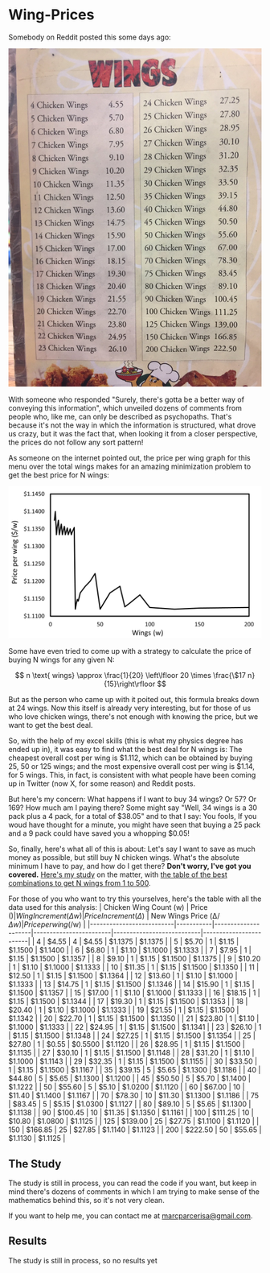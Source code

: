 # Wing-Prices

Somebody on Reddit posted this some days ago:

![Wings Menu](https://github.com/AimbotParce/Wing-Prices/blob/main/about/Wings_menu.jpg?raw=true)

With someone who responded "Surely, there's gotta be a better way of conveying this information", which unveiled dozens of comments from people who, like me, can only be described as psychopaths. That's because it's not the way in which the information is structured, what drove us crazy, but it was the fact that, when looking it from a closer perspective, the prices do not follow any sort pattern!

As someone on the internet pointed out, the price per wing graph for this menu over the total wings makes for an amazing minimization problem to get the best price for N wings:

![Price per wing](https://github.com/AimbotParce/Wing-Prices/blob/main/about/Price_per_wing.png?raw=true)

Some have even tried to come up with a strategy to calculate the price of buying N wings for any given N:

$$
n \text{ wings} \approx \frac{1}{20} \left\lfloor 20 \times \frac{\$17 n}{15}\right\rfloor
$$

But as the person who came up with it poited out, this formula breaks down at 24 wings. Now this itself is already very interesting, but for those of us who love chicken wings, there's not enough with knowing the price, but we want to get the best deal.

So, with the help of my excel skills (this is what my physics degree has ended up in), it was easy to find what the best deal for N wings is: The cheapest overall cost per wing is $1.112, which can be obtained by buying 25, 50 or 125 wings; and the most expensive overall cost per wing is $1.14, for 5 wings. This, in fact, is consistent with what people have been coming up in Twitter (now X, for some reason) and Reddit posts.

But here's my concern: What happens if I want to buy 34 wings? Or 57? Or 169? How much am I paying there? Some might say "Well, 34 wings is a 30 pack plus a 4 pack, for a total of $38.05" and to that I say: You fools, If you woud have thought for a minute, you might have seen that buying a 25 pack and a 9 pack could have saved you a whopping $0.05!

So, finally, here's what all of this is about: Let's say I want to save as much money as possible, but still buy N chicken wings. What's the absolute minimum I have to pay, and how do I get there? **Don't worry, I've got you covered.** [Here's my study](#The-Study) on the matter, with [the table of the best combinations to get N wings from 1 to 500](#Results).

For those of you who want to try this yourselves, here's the table with all the data used for this analysis:
| Chicken   Wing Count (w) | Price ($) | Wing Increment (Δw) | Price Increment   (Δ$) | New Wings Price   (Δ$/Δw) | Price per wing   ($/w) |
|--------------------------|-----------|---------------------|------------------------|---------------------------|------------------------|
| 4                        | $4.55     | 4                   | $4.55                  | $1.1375                   | $1.1375                |
| 5                        | $5.70     | 1                   | $1.15                  | $1.1500                   | $1.1400                |
| 6                        | $6.80     | 1                   | $1.10                  | $1.1000                   | $1.1333                |
| 7                        | $7.95     | 1                   | $1.15                  | $1.1500                   | $1.1357                |
| 8                        | $9.10     | 1                   | $1.15                  | $1.1500                   | $1.1375                |
| 9                        | $10.20    | 1                   | $1.10                  | $1.1000                   | $1.1333                |
| 10                       | $11.35    | 1                   | $1.15                  | $1.1500                   | $1.1350                |
| 11                       | $12.50    | 1                   | $1.15                  | $1.1500                   | $1.1364                |
| 12                       | $13.60    | 1                   | $1.10                  | $1.1000                   | $1.1333                |
| 13                       | $14.75    | 1                   | $1.15                  | $1.1500                   | $1.1346                |
| 14                       | $15.90    | 1                   | $1.15                  | $1.1500                   | $1.1357                |
| 15                       | $17.00    | 1                   | $1.10                  | $1.1000                   | $1.1333                |
| 16                       | $18.15    | 1                   | $1.15                  | $1.1500                   | $1.1344                |
| 17                       | $19.30    | 1                   | $1.15                  | $1.1500                   | $1.1353                |
| 18                       | $20.40    | 1                   | $1.10                  | $1.1000                   | $1.1333                |
| 19                       | $21.55    | 1                   | $1.15                  | $1.1500                   | $1.1342                |
| 20                       | $22.70    | 1                   | $1.15                  | $1.1500                   | $1.1350                |
| 21                       | $23.80    | 1                   | $1.10                  | $1.1000                   | $1.1333                |
| 22                       | $24.95    | 1                   | $1.15                  | $1.1500                   | $1.1341                |
| 23                       | $26.10    | 1                   | $1.15                  | $1.1500                   | $1.1348                |
| 24                       | $27.25    | 1                   | $1.15                  | $1.1500                   | $1.1354                |
| 25                       | $27.80    | 1                   | $0.55                  | $0.5500                   | $1.1120                |
| 26                       | $28.95    | 1                   | $1.15                  | $1.1500                   | $1.1135                |
| 27                       | $30.10    | 1                   | $1.15                  | $1.1500                   | $1.1148                |
| 28                       | $31.20    | 1                   | $1.10                  | $1.1000                   | $1.1143                |
| 29                       | $32.35    | 1                   | $1.15                  | $1.1500                   | $1.1155                |
| 30                       | $33.50    | 1                   | $1.15                  | $1.1500                   | $1.1167                |
| 35                       | $39.15    | 5                   | $5.65                  | $1.1300                   | $1.1186                |
| 40                       | $44.80    | 5                   | $5.65                  | $1.1300                   | $1.1200                |
| 45                       | $50.50    | 5                   | $5.70                  | $1.1400                   | $1.1222                |
| 50                       | $55.60    | 5                   | $5.10                  | $1.0200                   | $1.1120                |
| 60                       | $67.00    | 10                  | $11.40                 | $1.1400                   | $1.1167                |
| 70                       | $78.30    | 10                  | $11.30                 | $1.1300                   | $1.1186                |
| 75                       | $83.45    | 5                   | $5.15                  | $1.0300                   | $1.1127                |
| 80                       | $89.10    | 5                   | $5.65                  | $1.1300                   | $1.1138                |
| 90                       | $100.45   | 10                  | $11.35                 | $1.1350                   | $1.1161                |
| 100                      | $111.25   | 10                  | $10.80                 | $1.0800                   | $1.1125                |
| 125                      | $139.00   | 25                  | $27.75                 | $1.1100                   | $1.1120                |
| 150                      | $166.85   | 25                  | $27.85                 | $1.1140                   | $1.1123                |
| 200                      | $222.50   | 50                  | $55.65                 | $1.1130                   | $1.1125                |


## The Study

The study is still in process, you can read the code if you want, but keep in mind there's dozens of comments in which I am trying to make sense of the mathematics behind this, so it's not very clean.

If you want to help me, you can contact me at [marcparcerisa@gmail.com](mailto:marcparcerisa@gmail.com).

## Results

The study is still in process, so no results yet
